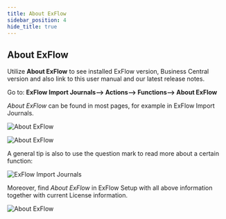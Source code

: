 ```yaml
---
title: About ExFlow
sidebar_position: 4
hide_title: true
---
```

## About ExFlow

Utilize **About ExFlow** to see installed ExFlow version, Business Central version and also link to this user manual and our latest release notes. <br/>

Go to: **ExFlow Import Journals--> Actions--> Functions--> About ExFlow**

*About ExFlow* can be found in most pages, for example in ExFlow Import Journals. 

![About ExFlow](@site/static/img/media/import-journal-list-about-exflow-001.png) <br/>


![About ExFlow](@site/static/img/media/import-journal-list-about-exflow-002.png)<br/>

A general tip is also to use the question mark to read more about a certain function:

![ExFlow Import Journals](@site/static/img/media/import-journal-questionmark-001.png)

Moreover, find *About ExFlow* in ExFlow Setup with all above information together with current License information.

![About ExFlow](@site/static/img/media/exflow-setup-about-exflow-001.png)





